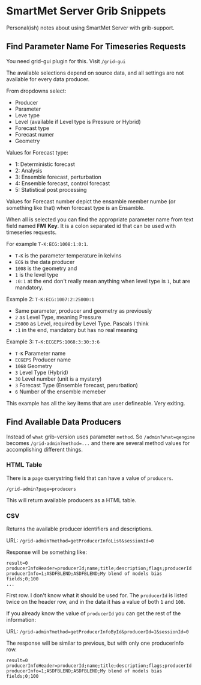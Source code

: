 # SmartMet Server Grib Snippets

Personal(ish) notes about using SmartMet Server with grib-support.

## Find Parameter Name For Timeseries Requests

You need grid-gui plugin for this. Visit `/grid-gui`

The available selections depend on source data, and all settings are not available for every data producer.

From dropdowns select:

* Producer
* Parameter
* Leve type
* Level (available if Level type is Pressure or Hybrid)
* Forecast type
* Forecast numer
* Geometry

Values for Forecast type:

* 1: Deterministic forecast
* 2: Analysis
* 3: Ensemble forecast, perturbation
* 4: Ensemble forecast, control forecast
* 5: Statistical post processing

Values for Forecast number depict the ensamble member numbe (or something like that) when forecast type is an Ensamble.

When all is selected you can find the appropriate parameter name from text field named **FMI Key**. It is a colon separated id that can be used with timeseries requests.

For example `T-K:ECG:1008:1:0:1`.

* `T-K` is the parameter temperature in kelvins
* `ECG` is the data producer
* `1008` is the geometry and
* `1` is the level type
* `:0:1` at the end don't really mean anything when level type is `1`, but are mandatory.

Example 2: `T-K:ECG:1007:2:25000:1`

* Same parameter, producer and geometry as previously
* `2` as Level Type, meaning Pressure
* `25000` as Level, required by Level Type. Pascals I think
* `:1` in the end, mandatory but has no real meaning

Example 3: `T-K:ECGEPS:1068:3:30:3:6`

* `T-K` Parameter name
* `ECGEPS` Producer name
* `1068` Geometry
* `3` Level Type (Hybrid)
* `30` Level number (unit is a mystery)
* `3` Forecast Type (Ensemble forecast, perurbation)
* `6` Number of the ensemble memeber

This example has all the key items that are user defineable. Very exiting.

## Find Available Data Producers

Instead of `what` grib-version uses parameter `method`.
So `/admin?what=qengine` becomes `/grid-admin?method=...` and there are several 
method values for accomplishing different things.

### HTML Table

There is a `page` querystring field that can have a value of `producers`.

`/grid-admin?page=producers`

This will return available producers as a HTML table.

### CSV

Returns the available producer identifiers 
and descriptions.

URL: `/grid-admin?method=getProducerInfoList&sessionId=0`

Response will be something like:

```text
result=0
producerInfoHeader=producerId;name;title;description;flags;producerId
producerInfo=1;ASDFBLEND;ASDFBLEND;My blend of models bias fields;0;100
...
```

First row. I don't know what it should be used for.
The `producerId` is listed twice on the header row, and in the data it has a 
value of both `1` and `100`.

If you already know the value of `producerId` you can get the rest of the
information:

URL: `/grid-admin?method=getProducerInfoById&producerId=1&sessionId=0`

The response will be similar to previous, but with only one producerInfo row.

```text
result=0
producerInfoHeader=producerId;name;title;description;flags;producerId
producerInfo=1;ASDFBLEND;ASDFBLEND;My blend of models bias fields;0;100
```
